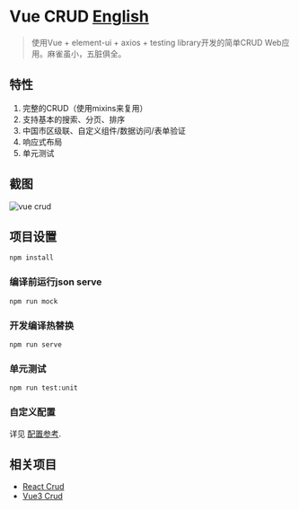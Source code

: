 # Vue CRUD [English](https://github.com/51fe/vue-crud/blob/master/README.md)
> 使用Vue + element-ui + axios + testing library开发的简单CRUD Web应用。麻雀虽小，五脏俱全。

## 特性
1. 完整的CRUD（使用mixins来复用）
2. 支持基本的搜索、分页、排序
3. 中国市区级联、自定义组件/数据访问/表单验证
4. 响应式布局
5. 单元测试

## 截图
![vue crud](https://www.riafan.com/github/vue-crud.jpg)


## 项目设置
```
npm install
```

### 编译前运行json serve
```
npm run mock
```

### 开发编译热替换
```
npm run serve
```

### 单元测试
```
npm run test:unit
```

### 自定义配置
详见 [配置参考](https://cli.vuejs.org/config/).

## 相关项目
- [React Crud](https://github.com/51fe/react-crud)
- [Vue3 Crud](https://github.com/51fe/vue3-crud)



